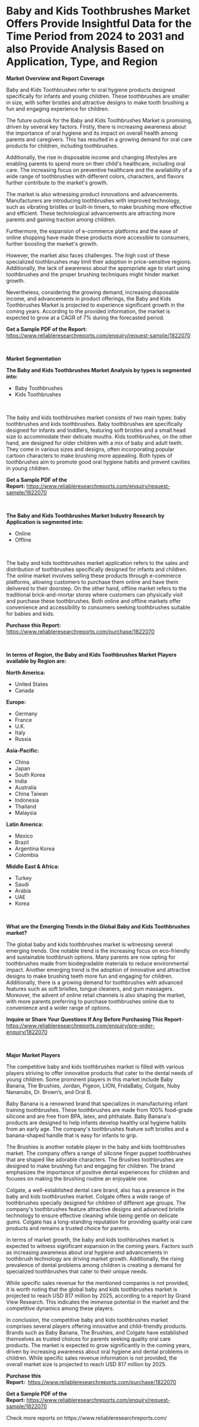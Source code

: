 <p><h1>Baby and Kids Toothbrushes Market Offers Provide Insightful Data for the Time Period from 2024 to 2031 and also Provide Analysis Based on Application, Type, and Region</h1></p><p><strong>Market Overview and Report Coverage</strong></p>
<p><p>Baby and Kids Toothbrushes refer to oral hygiene products designed specifically for infants and young children. These toothbrushes are smaller in size, with softer bristles and attractive designs to make tooth brushing a fun and engaging experience for children.</p><p>The future outlook for the Baby and Kids Toothbrushes Market is promising, driven by several key factors. Firstly, there is increasing awareness about the importance of oral hygiene and its impact on overall health among parents and caregivers. This has resulted in a growing demand for oral care products for children, including toothbrushes.</p><p>Additionally, the rise in disposable income and changing lifestyles are enabling parents to spend more on their child's healthcare, including oral care. The increasing focus on preventive healthcare and the availability of a wide range of toothbrushes with different colors, characters, and flavors further contribute to the market's growth.</p><p>The market is also witnessing product innovations and advancements. Manufacturers are introducing toothbrushes with improved technology, such as vibrating bristles or built-in timers, to make brushing more effective and efficient. These technological advancements are attracting more parents and gaining traction among children.</p><p>Furthermore, the expansion of e-commerce platforms and the ease of online shopping have made these products more accessible to consumers, further boosting the market's growth.</p><p>However, the market also faces challenges. The high cost of these specialized toothbrushes may limit their adoption in price-sensitive regions. Additionally, the lack of awareness about the appropriate age to start using toothbrushes and the proper brushing techniques might hinder market growth.</p><p>Nevertheless, considering the growing demand, increasing disposable income, and advancements in product offerings, the Baby and Kids Toothbrushes Market is projected to experience significant growth in the coming years. According to the provided information, the market is expected to grow at a CAGR of 7% during the forecasted period.</p></p>
<p><strong>Get a Sample PDF of the Report:</strong> <a href="https://www.reliableresearchreports.com/enquiry/request-sample/1822070">https://www.reliableresearchreports.com/enquiry/request-sample/1822070</a></p>
<p>&nbsp;</p>
<p><strong>Market Segmentation</strong></p>
<p><strong>The Baby and Kids Toothbrushes Market Analysis by types is segmented into:</strong></p>
<p><ul><li>Baby Toothbrushes</li><li>Kids Toothbrushes</li></ul></p>
<p>&nbsp;</p>
<p><p>The baby and kids toothbrushes market consists of two main types: baby toothbrushes and kids toothbrushes. Baby toothbrushes are specifically designed for infants and toddlers, featuring soft bristles and a small head size to accommodate their delicate mouths. Kids toothbrushes, on the other hand, are designed for older children with a mix of baby and adult teeth. They come in various sizes and designs, often incorporating popular cartoon characters to make brushing more appealing. Both types of toothbrushes aim to promote good oral hygiene habits and prevent cavities in young children.</p></p>
<p><strong>Get a Sample PDF of the Report:</strong>&nbsp;<a href="https://www.reliableresearchreports.com/enquiry/request-sample/1822070">https://www.reliableresearchreports.com/enquiry/request-sample/1822070</a></p>
<p>&nbsp;</p>
<p><strong>The Baby and Kids Toothbrushes Market Industry Research by Application is segmented into:</strong></p>
<p><ul><li>Online</li><li>Offline</li></ul></p>
<p>&nbsp;</p>
<p><p>The baby and kids toothbrushes market application refers to the sales and distribution of toothbrushes specifically designed for infants and children. The online market involves selling these products through e-commerce platforms, allowing customers to purchase them online and have them delivered to their doorstep. On the other hand, offline market refers to the traditional brick-and-mortar stores where customers can physically visit and purchase these toothbrushes. Both online and offline markets offer convenience and accessibility to consumers seeking toothbrushes suitable for babies and kids.</p></p>
<p><strong>Purchase this Report:</strong>&nbsp; <a href="https://www.reliableresearchreports.com/purchase/1822070">https://www.reliableresearchreports.com/purchase/1822070</a></p>
<p>&nbsp;</p>
<p><strong>In terms of Region, the Baby and Kids Toothbrushes Market Players available by Region are:</strong></p>
<p>
    <p> <strong> North America: </strong>
        <ul>
            <li>United States</li>
            <li>Canada</li>
        </ul>
        </p> 
    <p> <strong> Europe: </strong>
        <ul>
            <li>Germany</li>
            <li>France</li>
            <li>U.K.</li>
            <li>Italy</li>
            <li>Russia</li>
        </ul>
        </p> 
    <p> <strong> Asia-Pacific: </strong>
        <ul>
            <li>China</li>
            <li>Japan</li>
            <li>South Korea</li>
            <li>India</li>
            <li>Australia</li>
            <li>China Taiwan</li>
            <li>Indonesia</li>
            <li>Thailand</li>
            <li>Malaysia</li>
        </ul>
        </p> 
    <p> <strong> Latin America: </strong>
        <ul>
            <li>Mexico</li>
            <li>Brazil</li>
            <li>Argentina Korea</li>
            <li>Colombia</li>
        </ul>
        </p> 
    <p> <strong> Middle East & Africa: </strong>
        <ul>
            <li>Turkey</li>
            <li>Saudi</li>
            <li>Arabia</li>
            <li>UAE</li>
            <li>Korea</li>
        </ul>
    </p>
    </p>
<p>&nbsp;</p>
<p><strong>What are the Emerging Trends in the Global Baby and Kids Toothbrushes market?</strong></p>
<p><p>The global baby and kids toothbrushes market is witnessing several emerging trends. One notable trend is the increasing focus on eco-friendly and sustainable toothbrush options. Many parents are now opting for toothbrushes made from biodegradable materials to reduce environmental impact. Another emerging trend is the adoption of innovative and attractive designs to make brushing teeth more fun and engaging for children. Additionally, there is a growing demand for toothbrushes with advanced features such as soft bristles, tongue cleaners, and gum massagers. Moreover, the advent of online retail channels is also shaping the market, with more parents preferring to purchase toothbrushes online due to convenience and a wider range of options.</p></p>
<p><strong>Inquire or Share Your Questions If Any Before Purchasing This Report</strong>- <a href="https://www.reliableresearchreports.com/enquiry/pre-order-enquiry/1822070">https://www.reliableresearchreports.com/enquiry/pre-order-enquiry/1822070</a></p>
<p>&nbsp;</p>
<p><strong>Major Market Players</strong></p>
<p><p>The competitive baby and kids toothbrushes market is filled with various players striving to offer innovative products that cater to the dental needs of young children. Some prominent players in this market include Baby Banana, The Brushies, Jordan, Pigeon, LION, FridaBaby, Colgate, Nuby Nananubs, Dr. Brown’s, and Oral B.</p><p>Baby Banana is a renowned brand that specializes in manufacturing infant training toothbrushes. These toothbrushes are made from 100% food-grade silicone and are free from BPA, latex, and phthalate. Baby Banana's products are designed to help infants develop healthy oral hygiene habits from an early age. The company's toothbrushes feature soft bristles and a banana-shaped handle that is easy for infants to grip.</p><p>The Brushies is another notable player in the baby and kids toothbrushes market. The company offers a range of silicone finger puppet toothbrushes that are shaped like adorable characters. The Brushies toothbrushes are designed to make brushing fun and engaging for children. The brand emphasizes the importance of positive dental experiences for children and focuses on making the brushing routine an enjoyable one.</p><p>Colgate, a well-established dental care brand, also has a presence in the baby and kids toothbrushes market. Colgate offers a wide range of toothbrushes specially designed for children of different age groups. The company's toothbrushes feature attractive designs and advanced bristle technology to ensure effective cleaning while being gentle on delicate gums. Colgate has a long-standing reputation for providing quality oral care products and remains a trusted choice for parents.</p><p>In terms of market growth, the baby and kids toothbrushes market is expected to witness significant expansion in the coming years. Factors such as increasing awareness about oral hygiene and advancements in toothbrush technology are driving market growth. Additionally, the rising prevalence of dental problems among children is creating a demand for specialized toothbrushes that cater to their unique needs.</p><p>While specific sales revenue for the mentioned companies is not provided, it is worth noting that the global baby and kids toothbrushes market is projected to reach USD 817 million by 2025, according to a report by Grand View Research. This indicates the immense potential in the market and the competitive dynamics among these players.</p><p>In conclusion, the competitive baby and kids toothbrushes market comprises several players offering innovative and child-friendly products. Brands such as Baby Banana, The Brushies, and Colgate have established themselves as trusted choices for parents seeking quality oral care products. The market is expected to grow significantly in the coming years, driven by increasing awareness about oral hygiene and dental problems in children. While specific sales revenue information is not provided, the overall market size is projected to reach USD 817 million by 2025.</p></p>
<p><strong>Purchase this Report:</strong>&nbsp;&nbsp;<a href="https://www.reliableresearchreports.com/purchase/1822070">https://www.reliableresearchreports.com/purchase/1822070</a></p>
<p></p>
<p><strong>Get a Sample PDF of the Report:</strong>&nbsp;<a href="https://www.reliableresearchreports.com/enquiry/request-sample/1822070">https://www.reliableresearchreports.com/enquiry/request-sample/1822070</a></p>
<p>Check more reports on https://www.reliableresearchreports.com/</p>